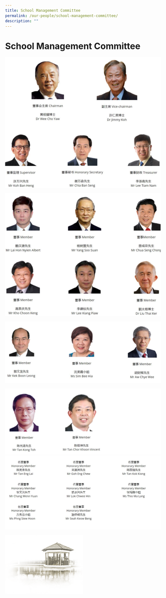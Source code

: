 ```yaml
---
title: School Management Committee
permalink: /our-people/school-management-committee/
description: ""
---
```

School Management Committee
===========================

![](/images/CCHY%20SMC%201.jpg)

![](/images/CCHY%20SMC%202.jpg)

![](/images/CCHY%20SMC%203-2.jpg)

![](/images/CCHY%20SMC%205.jpg)
![](/images/CCHY%20SMC%204.jpg)

<img src="/images/pavilion.png" 
     style="width:50%">